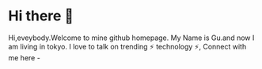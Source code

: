 # Hi there 👋

Hi,eveybody.Welcome to mine github homepage.
My Name is Gu.and now I am living in tokyo.
I love to talk on trending ⚡ technology ⚡, Connect with me here -



